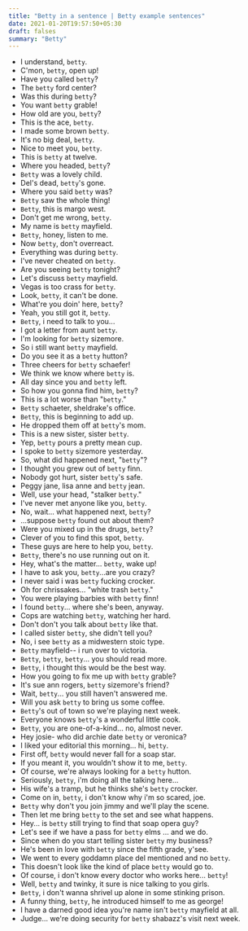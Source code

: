 ```yaml
---
title: "Betty in a sentence | Betty example sentences"
date: 2021-01-20T19:57:50+05:30
draft: falses
summary: "Betty"
---
```

- I understand, `betty`.
- C'mon, `betty`, open up!
- Have you called `betty`?
- The `betty` ford center?
- Was this during `betty`?
- You want `betty` grable!
- How old are you, `betty`?
- This is the ace, `betty`.
- I made some brown `betty`.
- It's no big deal, `betty`.
- Nice to meet you, `betty`.
- This is `betty` at twelve.
- Where you headed, `betty`?
- `Betty` was a lovely child.
- Del's dead, `betty`'s gone.
- Where you said `betty` was?
- `Betty` saw the whole thing!
- `Betty`, this is margo west.
- Don't get me wrong, `betty`.
- My name is `betty` mayfield.
- `Betty`, honey, listen to me.
- Now `betty`, don't overreact.
- Everything was during `betty`.
- I've never cheated on `betty`.
- Are you seeing `betty` tonight?
- Let's discuss `betty` mayfield.
- Vegas is too crass for `betty`.
- Look, `betty`, it can't be done.
- What're you doin' here, `betty`?
- Yeah, you still got it, `betty`.
- `Betty`, i need to talk to you...
- I got a letter from aunt `betty`.
- I'm looking for `betty` sizemore.
- So i still want `betty` mayfield.
- Do you see it as a `betty` hutton?
- Three cheers for `betty` schaefer!
- We think we know where `betty` is.
- All day since you and `betty` left.
- So how you gonna find him, `betty`?
- This is a lot worse than "`betty`."
- `Betty` schaeter, sheldrake's office.
- `Betty`, this is beginning to add up.
- He dropped them off at `betty`'s mom.
- This is a new sister, sister `betty`.
- Yep, `betty` pours a pretty mean cup.
- I spoke to `betty` sizemore yesterday.
- So, what did happened next, "`betty`"?
- I thought you grew out of `betty` finn.
- Nobody got hurt, sister `betty`'s safe.
- Peggy jane, lisa anne and `betty` jean.
- Well, use your head, "stalker `betty`."
- I've never met anyone like you, `betty`.
- No, wait... what happened next, `betty`?
- ...suppose `betty` found out about them?
- Were you mixed up in the drugs, `betty`?
- Clever of you to find this spot, `betty`.
- These guys are here to help you, `betty`.
- `Betty`, there's no use running out on it.
- Hey, what's the matter... `betty`, wake up!
- I have to ask you, `betty`...are you crazy?
- I never said i was `betty` fucking crocker.
- Oh for chrissakes... "white trash `betty`."
- You were playing barbies with `betty` finn!
- I found `betty`... where she's been, anyway.
- Cops are watching `betty`, watching her hard.
- Don't don't you talk about `betty` like that.
- I called sister `betty`, she didn't tell you?
- No, i see `betty` as a midwestern stoic type.
- `Betty` mayfield-- i run over to victoria.
- `Betty`, `betty`, `betty`... you should read more.
- `Betty`, i thought this would be the best way.
- How you going to fix me up with `betty` grable?
- It's sue ann rogers, `betty` sizemore's friend?
- Wait, `betty`... you still haven't answered me.
- Will you ask `betty` to bring us some coffee.
- `Betty`'s out of town so we're playing next week.
- Everyone knows `betty`'s a wonderful little cook.
- `Betty`, you are one-of-a-kind... no, almost never.
- Hey josie- who did archie date `betty` or veronica?
- I liked your editorial this morning... hi, `betty`.
- First off, `betty` would never fall for a soap star.
- If you meant it, you wouldn't show it to me, `betty`.
- Of course, we're always looking for a `betty` hutton.
- Seriously, `betty`, i'm doing all the talking here...
- His wife's a tramp, but he thinks she's `betty` crocker.
- Come on in, `betty`, i don't know why i'm so scared, joe.
- `Betty` why don't you join jimmy and we'll play the scene.
- Then let me bring `betty` to the set and see what happens.
- Hey... is `betty` still trying to find that soap opera guy?
- Let's see if we have a pass for `betty` elms ... and we do.
- Since when do you start telling sister `betty` my business?
- He's been in love with `betty` since the fifth grade, y'see.
- We went to every goddamn place del mentioned and no `betty`.
- This doesn't look like the kind of place `betty` would go to.
- Of course, i don't know every doctor who works here... `betty`!
- Well, `betty` and twinky, it sure is nice talking to you girls.
- `Betty`, i don't wanna shrivel up alone in some stinking prison.
- A funny thing, `betty`, he introduced himself to me as george!
- I have a darned good idea you're name isn't `betty` mayfield at all.
- Judge... we're doing security for `betty` shabazz's visit next week.
                 
